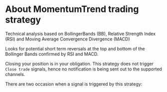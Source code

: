 # About MomentumTrend trading strategy

Technical analysis based on BollingerBands (BB), Relative Strength Index (RSI) and Moving Average Convergence Divergence (MACD)

Looks for potential short term reversals at the top and bottom of the Bollinger Bands confirmed by RSI and MACD.

Closing your position is in your obligation. This strategy does not trigger `Close trade` signals, hence no notification is being sent out to the supported channels.

There are two occasion when a signal is triggered by this strategy:
